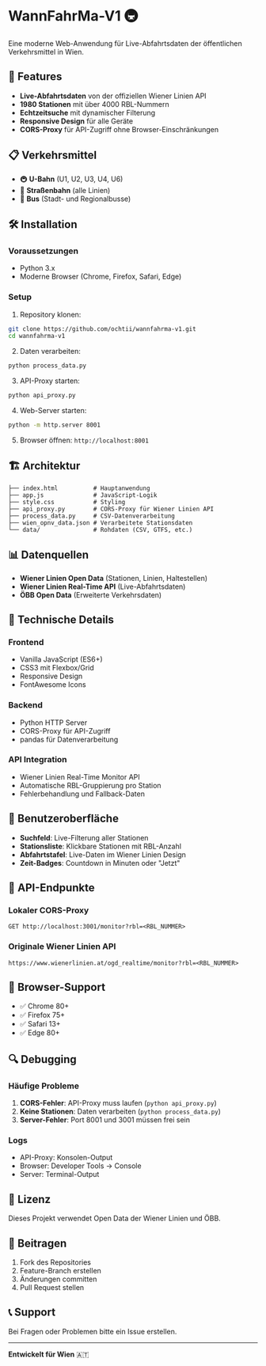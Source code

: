# WannFahrMa-V1 🚇

Eine moderne Web-Anwendung für Live-Abfahrtsdaten der öffentlichen Verkehrsmittel in Wien.

## 🚀 Features

- **Live-Abfahrtsdaten** von der offiziellen Wiener Linien API
- **1980 Stationen** mit über 4000 RBL-Nummern
- **Echtzeitsuche** mit dynamischer Filterung
- **Responsive Design** für alle Geräte
- **CORS-Proxy** für API-Zugriff ohne Browser-Einschränkungen

## 📋 Verkehrsmittel

- 🚇 **U-Bahn** (U1, U2, U3, U4, U6)
- 🚋 **Straßenbahn** (alle Linien)
- 🚌 **Bus** (Stadt- und Regionalbusse)

## 🛠️ Installation

### Voraussetzungen
- Python 3.x
- Moderne Browser (Chrome, Firefox, Safari, Edge)

### Setup
1. Repository klonen:
```bash
git clone https://github.com/ochtii/wannfahrma-v1.git
cd wannfahrma-v1
```

2. Daten verarbeiten:
```bash
python process_data.py
```

3. API-Proxy starten:
```bash
python api_proxy.py
```

4. Web-Server starten:
```bash
python -m http.server 8001
```

5. Browser öffnen: `http://localhost:8001`

## 🏗️ Architektur

```
├── index.html          # Hauptanwendung
├── app.js              # JavaScript-Logik
├── style.css           # Styling
├── api_proxy.py        # CORS-Proxy für Wiener Linien API
├── process_data.py     # CSV-Datenverarbeitung
├── wien_opnv_data.json # Verarbeitete Stationsdaten
└── data/               # Rohdaten (CSV, GTFS, etc.)
```

## 📊 Datenquellen

- **Wiener Linien Open Data** (Stationen, Linien, Haltestellen)
- **Wiener Linien Real-Time API** (Live-Abfahrtsdaten)
- **ÖBB Open Data** (Erweiterte Verkehrsdaten)

## 🔧 Technische Details

### Frontend
- Vanilla JavaScript (ES6+)
- CSS3 mit Flexbox/Grid
- Responsive Design
- FontAwesome Icons

### Backend
- Python HTTP Server
- CORS-Proxy für API-Zugriff
- pandas für Datenverarbeitung

### API Integration
- Wiener Linien Real-Time Monitor API
- Automatische RBL-Gruppierung pro Station
- Fehlerbehandlung und Fallback-Daten

## 🎨 Benutzeroberfläche

- **Suchfeld**: Live-Filterung aller Stationen
- **Stationsliste**: Klickbare Stationen mit RBL-Anzahl
- **Abfahrtstafel**: Live-Daten im Wiener Linien Design
- **Zeit-Badges**: Countdown in Minuten oder "Jetzt"

## 🚦 API-Endpunkte

### Lokaler CORS-Proxy
```
GET http://localhost:3001/monitor?rbl=<RBL_NUMMER>
```

### Originale Wiener Linien API
```
https://www.wienerlinien.at/ogd_realtime/monitor?rbl=<RBL_NUMMER>
```

## 📱 Browser-Support

- ✅ Chrome 80+
- ✅ Firefox 75+
- ✅ Safari 13+
- ✅ Edge 80+

## 🔍 Debugging

### Häufige Probleme
1. **CORS-Fehler**: API-Proxy muss laufen (`python api_proxy.py`)
2. **Keine Stationen**: Daten verarbeiten (`python process_data.py`)
3. **Server-Fehler**: Port 8001 und 3001 müssen frei sein

### Logs
- API-Proxy: Konsolen-Output
- Browser: Developer Tools → Console
- Server: Terminal-Output

## 📄 Lizenz

Dieses Projekt verwendet Open Data der Wiener Linien und ÖBB.

## 🤝 Beitragen

1. Fork des Repositories
2. Feature-Branch erstellen
3. Änderungen committen
4. Pull Request stellen

## 📞 Support

Bei Fragen oder Problemen bitte ein Issue erstellen.

---

**Entwickelt für Wien** 🇦🇹
